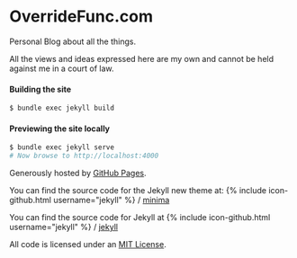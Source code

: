 # OverrideFunc.com
Personal Blog about all the things.

All the views and ideas expressed here are my own and cannot be held against me in a court of law.


#### Building the site

```bash
$ bundle exec jekyll build
```

#### Previewing the site locally

```bash
$ bundle exec jekyll serve
# Now browse to http://localhost:4000
```

Generously hosted by [GitHub Pages](https://pages.github.com).

You can find the source code for the Jekyll new theme at:
{% include icon-github.html username="jekyll" %} /
[minima](https://github.com/jekyll/minima)

You can find the source code for Jekyll at
{% include icon-github.html username="jekyll" %} /
[jekyll](https://github.com/jekyll/jekyll)

All code is licensed under an [MIT License](https://opensource.org/licenses/MIT).

